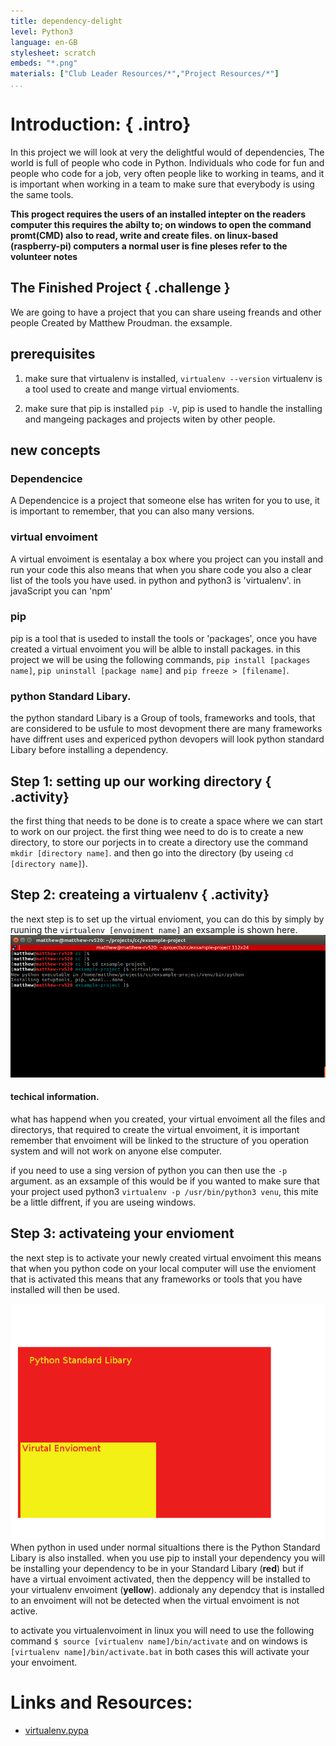 ```yaml
---
title: dependency-delight
level: Python3
language: en-GB
stylesheet: scratch
embeds: "*.png"
materials: ["Club Leader Resources/*","Project Resources/*"]
...
```


# Introduction:  { .intro}
In this project we will look at very the delightful would of dependencies, The world is full of people who code in Python. Individuals who code for fun and people who code for a job, very often people like to working in teams, and it is important when working in a team to make sure that everybody is using the same tools.

**This progect requires the users of an installed intepter on the readers computer this requires the abilty to; on windows to open the command promt(CMD) also to read, write and create files. on linux-based (raspberry-pi) computers a normal user is fine pleses refer to the volunteer notes**

## The Finished Project { .challenge }
We are going to have a project that you can share useing freands and other people Created by Matthew Proudman. the exsample.

## prerequisites
1. make sure that virtualenv is installed, `virtualenv --version` virtualenv is a tool used to create and mange virtual envioments.

2. make sure that pip is installed `pip -V`, pip is used to handle the installing and mangeing packages and projects witen by other people.

## new concepts
### Dependencice
A Dependencice is a project that someone else has writen for you to use, it is important to remember, that you can also many versions.

### virtual envoiment
A virtual envoiment is esentalay a box where you project can you install and run your code this also means that when you share code you also a clear list of the tools you have used. in python and python3 is 'virtualenv'. in javaScript you can 'npm'

### pip
pip is a tool that is useded to install the tools or 'packages', once you have created a virtual envoiment you will be alble to install packages. in this project we will be using the following commands, `pip install [packages name]`, `pip uninstall [package name]` and `pip freeze > [filename]`.

### python Standard Libary.
the python standard Libary is a Group of tools, frameworks and tools, that are considered to be usfule to most devopment there are many frameworks have diffrent uses and expericed python devopers will look python standard Libary before installing a dependency.

## Step 1: setting up our working directory { .activity}
the first thing that needs to be done is to create a space where we can start to work on our project. the first thing wee need to do is to create a new directory, to store our porjects in to create a directory use the command `mkdir [directory name]`. and then go into the directory (by useing `cd [directory name]`).

## Step 2: createing a virtualenv { .activity}
the next step is to set up the virtual envioment, you can do this by simply by ruuning the `virtualenv [envoiment name]` an exsample is shown here.
![screenshot](createingvenu.png)

#### techical information.
what has happend when you created, your virtual envoiment all the files and directorys, that required to create the virtual envoiment, it is important remember that envoiment will be linked to the structure of you operation system and will not work on anyone else computer.

if you need to use a sing version of python you can then use the `-p` argument. as an exsample of this would be if you wanted to make sure that your project used python3 `virtualenv -p /usr/bin/python3 venu`, this mite be a little diffrent, if you are useing windows.

## Step 3: activateing your envioment
the next step is to activate your newly created virtual envoiment this means that when you python code on your local computer will use the envioment that is activated this means that any frameworks or tools that you have installed will then be used.

![screenshot](isolation.png)
When python in used under normal situaltions there is the Python Standard Libary is also installed. when you use pip to install your dependency you will be installing your dependency to be in your Standard Libary (**red**) but if have a virtual envoiment activated, then the deppency will be installed to your virtualenv envoiment (**yellow**). addionaly any dependcy that is installed to an envoiment will not be detected when the virtual envoiment is not active.

to activate you virtualenvoiment in linux you will need to use the following command `$ source [virtualenv name]/bin/activate` and on windows is `[virtualenv name]/bin/activate.bat` in both cases this will activate your your envoiment.


# Links and Resources:
- [virtualenv.pypa](https://virtualenv.pypa.io/en/stable/)
